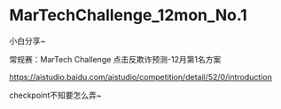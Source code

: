 # MarTechChallenge_12mon_No.1

小白分享~

常规赛：MarTech Challenge 点击反欺诈预测-12月第1名方案

https://aistudio.baidu.com/aistudio/competition/detail/52/0/introduction

checkpoint不知要怎么弄~
